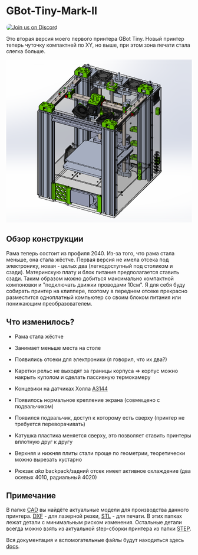 # GBot-Tiny-Mark-II

<a href="https://discord.gg/KYU2nGtZ2r" style="height: 40px !important;"><img src="https://discordapp.com/api/guilds/877551542272684082/widget.png?style=banner2" alt="Join us on Discord" style="height: 60px !important;width: 270px !important;border-radius: 19px !important;" ></a>

Это вторая версия моего первого принтера GBot Tiny. Новый принтер теперь чуточку компактней по XY, но выше, при этом зона печати стала слегка больше.  

![Внешний вид принтер](./pics/GBot-Tiny-Mark-II-290522.png)

## Обзор конструкции
Рама теперь состоит из профиля 2040. Из-за того, что рама стала меньше, она стала жёстче. Первая версия не имела отсека под электронику, новая - целых два (легкодоступный под столиком и сзади). Материнскую плату и блок питания предполагается ставить сзади. Таким образом можно добиться максимально компактной компоновки и "подключать движки проводами 10см". Я для себя буду собирать принтер на клиппере, поэтому в переднем отсеке прекрасно разместится одноплатный компьютер со своим блоком питания или понижающим преобразователем.

## Что изменилось?

- Рама стала жёстче
- Занимает меньше места на столе

- Появились отсеки для электроники (я говорил, что их два?)
- Каретки рельс не выходят за границы корпуса => корпус можно накрыть куполом и сделать пассивную термокамеру
- Концевики на датчиках Холла [А3144](./docs/Datasheet_A3144.pdf)
- Появилось нормальное крепление экрана (совмещено с подвальчиком)
- Появился подвальчик, доступ к которому есть сверху (принтер не требуется переворачивать)
- Катушка пластика меняется сверху, это позволяет ставить принтеры вплотную друг к другу
- Верхняя и нижняя плиты стали проще по геометрии, теоретически можно вырезать кустарно
- Рюкзак *aka* backpack/задний отсек имеет активное охлаждение (два осевых 4010, радиальный 4020)

## Примечание
В папке [CAD] вы найдёте актуальные модели для производства данного принтера. [DXF] - для лазерной резки, [STL] - для печати. В этих папках лежат детали с минимальным риском изменения. Остальные детали всегда можно взять из актуальной step-сборки принтера из папки [STEP].

Вся документация и вспомогательные файлы будут находиться здесь [docs].

[CAD]: ./CAD
[DXF]: ./CAD/DXF
[STL]: ./CAD/STL
[STEP]: ./CAD/STEP
[docs]: ./docs
